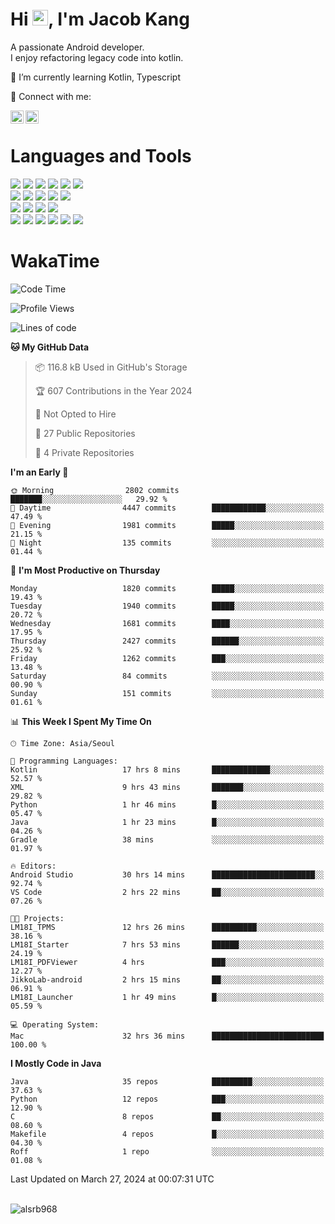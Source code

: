 # Hi <img src="https://media.giphy.com/media/hvRJCLFzcasrR4ia7z/giphy.gif" width="25px">, I'm Jacob Kang
A passionate Android developer.
</br>
I enjoy refactoring legacy code into kotlin.

🌱 I’m currently learning Kotlin, Typescript

🤝 Connect with me:

<a href="https://www.linkedin.com/in/minkyu-kang-b7477b1b2/"><img align="left" src="https://raw.githubusercontent.com/yushi1007/yushi1007/main/images/linkedin.svg" alt="Minkyu Kang | LinkedIn" width="21px"/></a>
<a href="https://www.instagram.com/_jacob_kang/"><img align="left" src="https://raw.githubusercontent.com/yushi1007/yushi1007/main/images/instagram.svg" alt="Jacob Kang | Instagram" width="21px"/></a>

</br>

# Languages and Tools

<div align="left">
<img src="https://img.shields.io/badge/java-007396?logo=java&logoColor=white"/>
<img src="https://img.shields.io/badge/kotlin-7F52FF?logo=kotlin&logoColor=white"/>
<img src="https://img.shields.io/badge/python-3776AB?logo=python&logoColor=white"/>
<img src="https://img.shields.io/badge/bash shell-4EAA25?logo=gnubash&logoColor=white"/>
<img src="https://img.shields.io/badge/c-A8B9CC?logo=c&logoColor=white"/>
<img src="https://img.shields.io/badge/c++-00599C?logo=c%2b%2b&logoColor=white"/>
</div>
<div align="left">
<img src="https://img.shields.io/badge/git-F05032?logo=git&logoColor=white"/>
<img src="https://img.shields.io/badge/github-181717?logo=github&logoColor=white"/>
<img src="https://img.shields.io/badge/mysql-4479A1?logo=mysql&logoColor=white"/>
<img src="https://img.shields.io/badge/sqlite-003B57?logo=sqlite&logoColor=white"/>
<img src="https://img.shields.io/badge/amazon AWS-232F3E?logo=amazonaws&logoColor=white"/>
</div>
<div align="left">
<img src="https://img.shields.io/badge/android-3DDC84?logo=android&logoColor=white"/>
<img src="https://img.shields.io/badge/linux-FCC624?logo=linux&logoColor=white"/>
<img src="https://img.shields.io/badge/flask-000000?logo=flask&logoColor=white"/>
<img src="https://img.shields.io/badge/arduino-00979D?logo=arduino&logoColor=white"/>
</div>
<div align="left">
<img src="https://img.shields.io/badge/slack-4A154B?logo=slack&logoColor=white"/>
<img src="https://img.shields.io/badge/notion-000000?logo=notion&logoColor=white"/>
<img src="https://img.shields.io/badge/jira-0052CC?logo=jira&logoColor=white"/>
<img src="https://img.shields.io/badge/postman-FF6C37?logo=postman&logoColor=white"/>
<img src="https://img.shields.io/badge/intellij-000000?logo=intellijidea&logoColor=white"/>
<img src="https://img.shields.io/badge/pycharm-000000?logo=pycharm&logoColor=white"/>
</div>

# WakaTime

<!--START_SECTION:waka-->
![Code Time](http://img.shields.io/badge/Code%20Time-3%2C640%20hrs%2024%20mins-blue)

![Profile Views](http://img.shields.io/badge/Profile%20Views-0-blue)

![Lines of code](https://img.shields.io/badge/From%20Hello%20World%20I%27ve%20Written-7.1%20million%20lines%20of%20code-blue)

**🐱 My GitHub Data** 

> 📦 116.8 kB Used in GitHub's Storage 
 > 
> 🏆 607 Contributions in the Year 2024
 > 
> 🚫 Not Opted to Hire
 > 
> 📜 27 Public Repositories 
 > 
> 🔑 4 Private Repositories 
 > 
**I'm an Early 🐤** 

```text
🌞 Morning                2802 commits        ███████░░░░░░░░░░░░░░░░░░   29.92 % 
🌆 Daytime                4447 commits        ████████████░░░░░░░░░░░░░   47.49 % 
🌃 Evening                1981 commits        █████░░░░░░░░░░░░░░░░░░░░   21.15 % 
🌙 Night                  135 commits         ░░░░░░░░░░░░░░░░░░░░░░░░░   01.44 % 
```
📅 **I'm Most Productive on Thursday** 

```text
Monday                   1820 commits        █████░░░░░░░░░░░░░░░░░░░░   19.43 % 
Tuesday                  1940 commits        █████░░░░░░░░░░░░░░░░░░░░   20.72 % 
Wednesday                1681 commits        ████░░░░░░░░░░░░░░░░░░░░░   17.95 % 
Thursday                 2427 commits        ██████░░░░░░░░░░░░░░░░░░░   25.92 % 
Friday                   1262 commits        ███░░░░░░░░░░░░░░░░░░░░░░   13.48 % 
Saturday                 84 commits          ░░░░░░░░░░░░░░░░░░░░░░░░░   00.90 % 
Sunday                   151 commits         ░░░░░░░░░░░░░░░░░░░░░░░░░   01.61 % 
```


📊 **This Week I Spent My Time On** 

```text
🕑︎ Time Zone: Asia/Seoul

💬 Programming Languages: 
Kotlin                   17 hrs 8 mins       █████████████░░░░░░░░░░░░   52.57 % 
XML                      9 hrs 43 mins       ███████░░░░░░░░░░░░░░░░░░   29.82 % 
Python                   1 hr 46 mins        █░░░░░░░░░░░░░░░░░░░░░░░░   05.47 % 
Java                     1 hr 23 mins        █░░░░░░░░░░░░░░░░░░░░░░░░   04.26 % 
Gradle                   38 mins             ░░░░░░░░░░░░░░░░░░░░░░░░░   01.97 % 

🔥 Editors: 
Android Studio           30 hrs 14 mins      ███████████████████████░░   92.74 % 
VS Code                  2 hrs 22 mins       ██░░░░░░░░░░░░░░░░░░░░░░░   07.26 % 

🐱‍💻 Projects: 
LM18I_TPMS               12 hrs 26 mins      ██████████░░░░░░░░░░░░░░░   38.16 % 
LM18I_Starter            7 hrs 53 mins       ██████░░░░░░░░░░░░░░░░░░░   24.19 % 
LM18I_PDFViewer          4 hrs               ███░░░░░░░░░░░░░░░░░░░░░░   12.27 % 
JikkoLab-android         2 hrs 15 mins       ██░░░░░░░░░░░░░░░░░░░░░░░   06.91 % 
LM18I_Launcher           1 hr 49 mins        █░░░░░░░░░░░░░░░░░░░░░░░░   05.59 % 

💻 Operating System: 
Mac                      32 hrs 36 mins      █████████████████████████   100.00 % 
```

**I Mostly Code in Java** 

```text
Java                     35 repos            █████████░░░░░░░░░░░░░░░░   37.63 % 
Python                   12 repos            ███░░░░░░░░░░░░░░░░░░░░░░   12.90 % 
C                        8 repos             ██░░░░░░░░░░░░░░░░░░░░░░░   08.60 % 
Makefile                 4 repos             █░░░░░░░░░░░░░░░░░░░░░░░░   04.30 % 
Roff                     1 repo              ░░░░░░░░░░░░░░░░░░░░░░░░░   01.08 % 
```




 Last Updated on March 27, 2024 at 00:07:31 UTC
<!--END_SECTION:waka-->

</br>

<div align="left">
<img align="left" src="https://github-readme-stats.vercel.app/api/top-langs?username=alsrb968&show_icons=true&locale=en&layout=compact&theme=dark" alt="alsrb968" />
</div>
